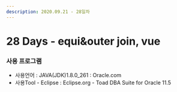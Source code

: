 ```yaml
---
description: 2020.09.21 - 28일차
---
```


# 28 Days - equi&outer join, vue

### 사용 프로그램

* 사용언어 : JAVA\(JDK\)1.8.0\_261 : Oracle.com
* 사용Tool  - Eclipse : Eclipse.org - Toad DBA Suite for Oracle 11.5

